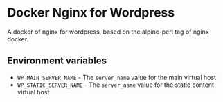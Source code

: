 # Docker Nginx for Wordpress

A docker of nginx for wordpress, based on the alpine-perl tag of nginx docker.

## Environment variables

* `WP_MAIN_SERVER_NAME` - The `server_name` value for the main virtual host
* `WP_STATIC_SERVER_NAME` - The `server_name` value for the static content virtual host
